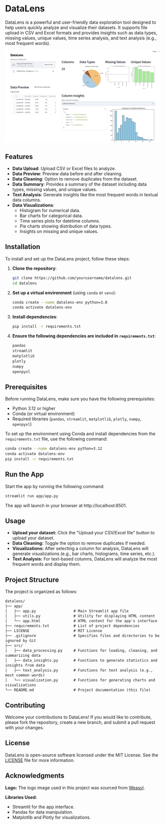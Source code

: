 # DataLens
DataLens is a powerful and user-friendly data exploration tool designed to help users quickly analyze and visualize their datasets. It supports file upload in CSV and Excel formats and provides insights such as data types, missing values, unique values, time series analysis, and text analysis (e.g., most frequent words).

![DataLens](image.png)


## Features

- **Data Upload**: Upload CSV or Excel files to analyze.
- **Data Preview**: Preview data before and after cleaning.
- **Data Cleaning**: Option to remove duplicates from the dataset.
- **Data Summary**: Provides a summary of the dataset including data types, missing values, and unique values.
- **Text Analysis**: Generate insights like the most frequent words in textual data columns.
- **Data Visualizations**:
  - Histogram for numerical data.
  - Bar charts for categorical data.
  - Time series plots for datetime columns.
  - Pie charts showing distribution of data types.
  - Insights on missing and unique values.

## Installation

To install and set up the DataLens project, follow these steps:

1. **Clone the repository**:
    ```bash
    git clone https://github.com/yourusername/datalens.git
    cd datalens
    ```

2. **Set up a virtual environment** (using `conda` or `venv`):
    ```bash
    conda create --name datalens-env python=3.8
    conda activate datalens-env
    ```

3. **Install dependencies**:
    ```bash
    pip install -r requirements.txt
    ```

4. **Ensure the following dependencies are included in `requirements.txt`**:
    ```txt
    pandas
    streamlit
    matplotlib
    plotly
    numpy
    openpyxl
    ```

## Prerequisites

Before running DataLens, make sure you have the following prerequisites:

- Python 3.12 or higher
- Conda (or virtual environment)
- Required libraries (`pandas`, `streamlit`, `matplotlib`, `plotly`, `numpy`, `openpyxl`)

To set up the environment using Conda and install dependencies from the `requirements.txt` file, use the following command:

```bash
conda create --name datalens-env python=3.12
conda activate datalens-env
pip install -r requirements.txt
```
## Run the App
Start the app by running the following command:

```bash
streamlit run app/app.py
```
The app will launch in your browser at http://localhost:8501.

## Usage
- **Upload your dataset:** Click the "Upload your CSV/Excel file" button to upload your dataset.
- **Data Cleaning:** Toggle the option to remove duplicates if needed.
- **Visualizations:** After selecting a column for analysis, DataLens will generate visualizations (e.g., bar charts, histograms, time series, etc.).
- **Text Analysis:** For text-based columns, DataLens will analyze the most frequent words and display them.

## Project Structure
The project is organized as follows:

```tree
datalens/
├── app/
│   ├── app.py                 # Main Streamlit app file
│   ├── utils.py               # Utility for displaying HTML content
│   └── app.html               # HTML content for the app's interface
├── requirements.txt           # List of project dependencies
├── LICENSE                    # MIT License
├── .gitignore                 # Specifies files and directories to be ignored by Git
├── src/
│   ├── data_processing.py     # Functions for loading, cleaning, and summarizing data
│   ├── data_insights.py       # Functions to generate statistics and insights from data
│   ├── text_analysis.py       # Functions for text analysis (e.g., most common words)
│   └── visualization.py       # Functions for generating charts and visualizations
└── README.md                  # Project documentation (this file)
```


## Contributing
Welcome your contributions to DataLens! If you would like to contribute, please fork the repository, create a new branch, and submit a pull request with your changes.

## License
DataLens is open-source software licensed under the MIT License. See the [LICENSE](LICENSE) file for more information.

## Acknowledgments
**Logo:** The logo image used in this project was sourced from [Weasyl](https://cdn.weasyl.com/~ley/submissions/524374/ca8423f69f9347a4943e373d5a2bf3cdede228ea8347e1fefcef0ef700934df2/ley-camera-lens-illustrator.png).

**Libraries Used:**
- Streamlit for the app interface.
- Pandas for data manipulation.
- Matplotlib and Plotly for visualizations.